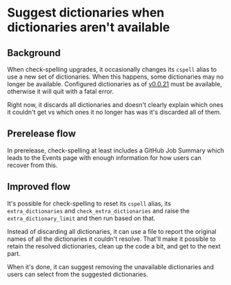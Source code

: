 # Suggest dictionaries when dictionaries aren't available

## Background

When check-spelling upgrades, it occasionally changes its `cspell` alias to use a new set of dictionaries. When this happens, some dictionaries may no longer be available. Configured dictionaries as of [v0.0.21](https://github.com/check-spelling/check-spelling/releases/tag/v0.0.21) must be available, otherwise it will quit with a fatal error.

Right now, it discards all dictionaries and doesn't clearly explain which ones it couldn't get vs which ones it no longer has was it's discarded all of them. 

## Prerelease flow

In prerelease, check-spelling at least includes a GitHub Job Summary which leads to the Events page with enough information for how users can recover from this.

## Improved flow

It's possible for check-spelling to reset its `cspell` alias, its `extra_dictionaries` and `check_extra_dictionaries` and raise the `extra_dictionary_limit` and then run based on that.

Instead of discarding all dictionaries, it can use a file to report the original names of all the dictionaries it couldn't resolve. That'll make it possible to retain the resolved dictionaries, clean up the code a bit, and get to the next part. 

When it's done, it can suggest removing the unavailable dictionaries and users can select from the suggested dictionaries.
